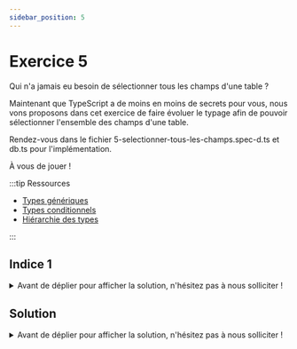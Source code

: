 ```yaml
---
sidebar_position: 5
---
```


# Exercice 5

Qui n'a jamais eu besoin de sélectionner tous les champs d'une table ?

Maintenant que TypeScript a de moins en moins de secrets pour vous, nous vons proposons dans cet exercice de faire évoluer le typage afin de pouvoir sélectionner l'ensemble des champs d'une table.

Rendez-vous dans le fichier 5-selectionner-tous-les-champs.spec-d.ts et db.ts pour l'implémentation.

À vous de jouer !

:::tip Ressources

- [Types génériques](../typescript/generic.md)
- [Types conditionnels](../typescript/conditional-types.md)
- [Hiérarchie des types](../typescript/type-hierarchy.md)

:::

## Indice 1

<details>
  <summary>Avant de déplier pour afficher la solution, n'hésitez pas à nous solliciter ! </summary>
  
  On peut réemployer ici le contexte de **sélection** sur une **table** _donnée_. Par contre `selectAll` n'enrichira pas la clé `_fields` du contexte avec un tableau de noms de champs mais avec le mot-clé `ALL`. Dans ce cas il faut dire au compilateur d'inférer le type le plus précis possible à partir de cette expression (i.e. le type littéral `ALL`). 

</details>

## Solution

<details>
  <summary>Avant de déplier pour afficher la solution, n'hésitez pas à nous solliciter ! </summary>

    ```ts
    export const selectAll = <Ctx extends AnySelectableContext>(ctx: Ctx) => ({
      ...ctx,
      _fields: "ALL" as const,
    });
    ```

</details>
